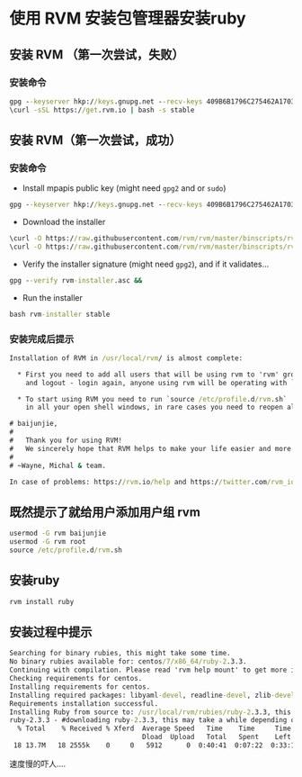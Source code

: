 # 使用 RVM 安装包管理器安装ruby

## 安装 RVM （第一次尝试，失败）

### 安装命令

```bat
gpg --keyserver hkp://keys.gnupg.net --recv-keys 409B6B1796C275462A1703113804BB82D39DC0E3
\curl -sSL https://get.rvm.io | bash -s stable
```


## 安装 RVM（第一次尝试，成功）

### 安装命令

* Install mpapis public key (might need `gpg2` and or `sudo`)

```bat
gpg --keyserver hkp://keys.gnupg.net --recv-keys 409B6B1796C275462A1703113804BB82D39DC0E3
```

* Download the installer

```bat
\curl -O https://raw.githubusercontent.com/rvm/rvm/master/binscripts/rvm-installer
\curl -O https://raw.githubusercontent.com/rvm/rvm/master/binscripts/rvm-installer.asc
```

* Verify the installer signature (might need `gpg2`), and if it validates...

```bat
gpg --verify rvm-installer.asc &&
```

* Run the installer

```bat
bash rvm-installer stable
```

### 安装完成后提示

```bat
Installation of RVM in /usr/local/rvm/ is almost complete:

  * First you need to add all users that will be using rvm to 'rvm' group,
    and logout - login again, anyone using rvm will be operating with `umask u=rwx,g=rwx,o=rx`.

  * To start using RVM you need to run `source /etc/profile.d/rvm.sh`
    in all your open shell windows, in rare cases you need to reopen all shell windows.

# baijunjie,
#
#   Thank you for using RVM!
#   We sincerely hope that RVM helps to make your life easier and more enjoyable!!!
#
# ~Wayne, Michal & team.

In case of problems: https://rvm.io/help and https://twitter.com/rvm_io
```

## 既然提示了就给用户添加用户组 rvm

```bat
usermod -G rvm baijunjie
usermod -G rvm root
source /etc/profile.d/rvm.sh
```

## 安装ruby

```bat
rvm install ruby
```

## 安装过程中提示

```bat
Searching for binary rubies, this might take some time.
No binary rubies available for: centos/7/x86_64/ruby-2.3.3.
Continuing with compilation. Please read 'rvm help mount' to get more information on binary rubies.
Checking requirements for centos.
Installing requirements for centos.
Installing required packages: libyaml-devel, readline-devel, zlib-devel, libffi-devel, openssl-devel, sqlite-devel................................
Requirements installation successful.
Installing Ruby from source to: /usr/local/rvm/rubies/ruby-2.3.3, this may take a while depending on your cpu(s)...
ruby-2.3.3 - #downloading ruby-2.3.3, this may take a while depending on your connection...
  % Total    % Received % Xferd  Average Speed   Time    Time     Time  Current
                                 Dload  Upload   Total   Spent    Left  Speed
 18 13.7M   18 2555k    0     0   5912      0  0:40:41  0:07:22  0:33:19     0
```

速度慢的吓人....


